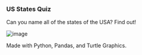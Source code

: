 ### US States Quiz

Can you name all of the states of the USA? Find out!

![image](https://github.com/RLMP44/us-states-quiz/assets/109778611/b14e5d92-b934-46d1-8bbc-892ef046513b)

Made with Python, Pandas, and Turtle Graphics.
